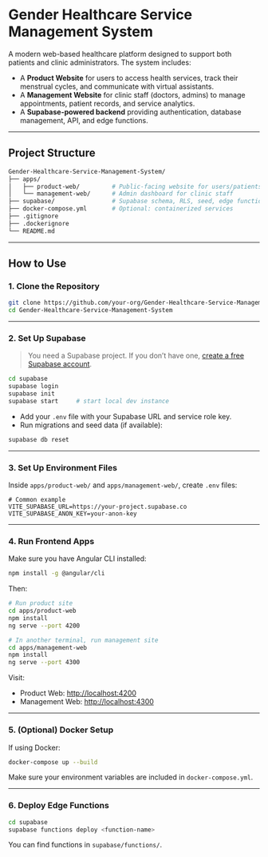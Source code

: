 # Gender Healthcare Service Management System

A modern web-based healthcare platform designed to support both patients and clinic administrators. The system includes:

* A **Product Website** for users to access health services, track their menstrual cycles, and communicate with virtual assistants.
* A **Management Website** for clinic staff (doctors, admins) to manage appointments, patient records, and service analytics.
* A **Supabase-powered backend** providing authentication, database management, API, and edge functions.

---

## Project Structure

```bash
Gender-Healthcare-Service-Management-System/
├── apps/
│   ├── product-web/         # Public-facing website for users/patients
│   └── management-web/      # Admin dashboard for clinic staff
├── supabase/                # Supabase schema, RLS, seed, edge functions
├── docker-compose.yml       # Optional: containerized services
├── .gitignore
├── .dockerignore
└── README.md
```

---

## How to Use

### 1. Clone the Repository

```bash
git clone https://github.com/your-org/Gender-Healthcare-Service-Management-System.git
cd Gender-Healthcare-Service-Management-System
```

---

### 2. Set Up Supabase

> You need a Supabase project. If you don’t have one, [create a free Supabase account](https://supabase.com).

```bash
cd supabase
supabase login
supabase init
supabase start     # start local dev instance
```

* Add your `.env` file with your Supabase URL and service role key.
* Run migrations and seed data (if available):

```bash
supabase db reset
```

---

### 3. Set Up Environment Files

Inside `apps/product-web/` and `apps/management-web/`, create `.env` files:

```env
# Common example
VITE_SUPABASE_URL=https://your-project.supabase.co
VITE_SUPABASE_ANON_KEY=your-anon-key
```

---

### 4. Run Frontend Apps

Make sure you have Angular CLI installed:

```bash
npm install -g @angular/cli
```

Then:

```bash
# Run product site
cd apps/product-web
npm install
ng serve --port 4200

# In another terminal, run management site
cd apps/management-web
npm install
ng serve --port 4300
```

Visit:

* Product Web: [http://localhost:4200](http://localhost:4200)
* Management Web: [http://localhost:4300](http://localhost:4300)

---

### 5. (Optional) Docker Setup

If using Docker:

```bash
docker-compose up --build
```

Make sure your environment variables are included in `docker-compose.yml`.

---

### 6. Deploy Edge Functions

```bash
cd supabase
supabase functions deploy <function-name>
```

You can find functions in `supabase/functions/`.
